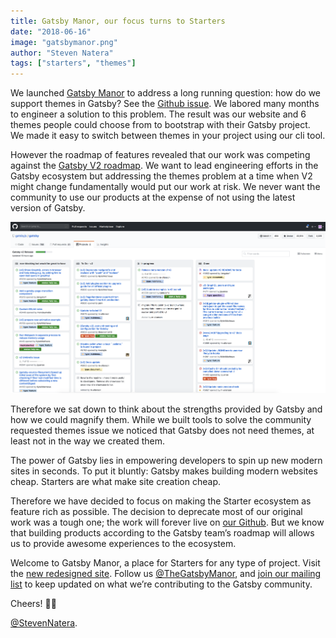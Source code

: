```yaml
---
title: Gatsby Manor, our focus turns to Starters
date: "2018-06-16"
image: "gatsbymanor.png"
author: "Steven Natera"
tags: ["starters", "themes"]
---
```


We launched [Gatsby Manor](https://gatsbymanor.com) to address a long running question: how do we support
themes in Gatsby? See the [Github
issue](https://github.com/gatsbyjs/gatsby/issues/2662). We labored many months
to engineer a solution to this problem. The result was our website and 6 themes
people could choose from to bootstrap with their Gatsby project. We made it easy
to switch between themes in your project using our cli tool.

However the roadmap of features revealed that our work was competing against the
[Gatsby V2 roadmap](https://github.com/gatsbyjs/gatsby/projects/2). We want to
lead engineering efforts in the Gatsby ecosystem but addressing the themes
problem at a time when V2 might change fundamentally would put our work at risk.
We never want the community to use our products at the expense of not using the
latest version of Gatsby.

![Gatsby V2 Roadmap](./gatsby-roadmap.png)

Therefore we sat down to think about the strengths provided by Gatsby and how we
could magnify them. While we built tools to solve the community requested themes
issue we noticed that Gatsby does not need themes, at least not in the way we
created them.

The power of Gatsby lies in empowering developers to spin up new modern sites in
seconds. To put it bluntly: Gatsby makes building modern websites cheap.
Starters are what make site creation cheap.

Therefore we have decided to focus on making the Starter ecosystem as feature
rich as possible. The decision to deprecate most of our original work was a
tough one; the work will forever live on [our
Github](https://github.com/gatsbymanor). But we know that building products
according to the Gatsby team’s roadmap will allows us to provide awesome
experiences to the ecosystem.

Welcome to Gatsby Manor, a place for Starters for any type of project. Visit the
[new redesigned site](https://gatsbymanor.com/). Follow us
[@TheGatsbyManor](https://twitter.com/TheGatsbyManor), and [join our mailing
list](http://eepurl.com/dl_n2P) to keep updated on what we’re contributing to
the Gatsby community.

Cheers! 🎉🎊

[@StevenNatera](https://twitter.com/stevennatera).
